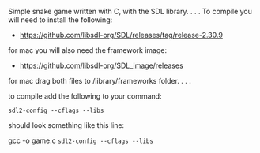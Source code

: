 Simple snake game written with C, with the SDL library.
.
.
.
To compile you will need to install the following:

- https://github.com/libsdl-org/SDL/releases/tag/release-2.30.9

for mac you will also need the framework image:

- https://github.com/libsdl-org/SDL_image/releases

for mac drag both files to /library/frameworks folder.
.
.
.

to compile add the following to your command:

`sdl2-config --cflags --libs`

should look something like this line:

gcc -o <filename> game.c `sdl2-config --cflags --libs`

